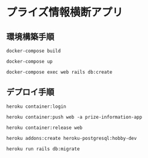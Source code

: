 # プライズ情報横断アプリ

## 環境構築手順

```
docker-compose build

docker-compose up

docker-compose exec web rails db:create
```

## デプロイ手順

```
heroku container:login

heroku container:push web -a prize-information-app

heroku container:release web

heroku addons:create heroku-postgresql:hobby-dev

heroku run rails db:migrate
```